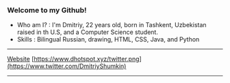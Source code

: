 ### Welcome to my Github!

- Who am I? : I'm Dmitriy, 22 years old, born in Tashkent, Uzbekistan raised in th U.S, and a Computer Science student.
- Skills : Bilingual Russian, drawing, HTML, CSS, Java, and Python
***
[Website](https://www.dhotspot.xyz) [https://www.dhotspot.xyz/twitter.png](https://www.twitter.com/DmitriyShumkin)
***
